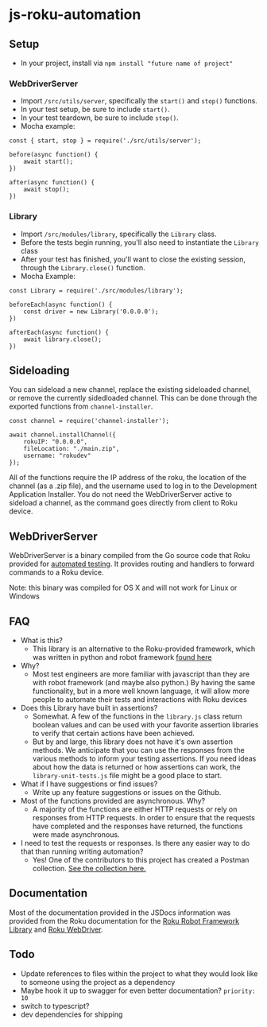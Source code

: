 # js-roku-automation

## Setup

- In your project, install via `npm install "future name of project"`

### WebDriverServer

- Import `/src/utils/server`, specifically the `start()` and `stop()` functions.
- In your test setup, be sure to include `start()`.
- In your test teardown, be sure to include `stop()`.
- Mocha example:

```
const { start, stop } = require('./src/utils/server');

before(async function() {
    await start();
})

after(async function() {
    await stop();
})
```

### Library

- Import `/src/modules/library`, specifically the `Library` class.
- Before the tests begin running, you'll also need to instantiate the `Library` class
- After your test has finished, you'll want to close the existing session, through the `Library.close()` function.
- Mocha Example:

```
const Library = require('./src/modules/library');

beforeEach(async function() {
    const driver = new Library('0.0.0.0');
})

afterEach(async function() {
    await library.close();
})
```

## Sideloading

You can sideload a new channel, replace the existing sideloaded channel, or remove the currently sidedloaded channel. This can be done through the exported functions from `channel-installer`.

```
const channel = require('channel-installer');

await channel.installChannel({
    rokuIP: "0.0.0.0",
    fileLocation: "./main.zip",
    username: "rokudev"
});
```

All of the functions require the IP address of the roku, the location of the channel (as a .zip file), and the username used to log in to the Development Application Installer. You do not need the WebDriverServer active to sideload a channel, as the command goes directly from client to Roku device.

## WebDriverServer

WebDriverServer is a binary compiled from the Go source code that Roku provided for [automated testing](https://github.com/rokudev/automated-channel-testing). It provides routing and handlers to forward commands to a Roku device.

Note: this binary was compiled for OS X and will not work for Linux or Windows

## FAQ

- What is this?
  - This library is an alternative to the Roku-provided framework, which was written in python and robot framework [found here](https://github.com/rokudev/automated-channel-testing)
- Why?
  - Most test engineers are more familiar with javascript than they are with robot framework (and maybe also python.) By having the same functionality, but in a more well known language, it will allow more people to automate their tests and interactions with Roku devices
- Does this Library have built in assertions?
  - Somewhat. A few of the functions in the `library.js` class return boolean values and can be used with your favorite assertion libraries to verify that certain actions have been achieved.
  - But by and large, this library does not have it's own assertion methods. We anticipate that you can use the responses from the various methods to inform your testing assertions. If you need ideas about how the data is returned or how assertions can work, the `library-unit-tests.js` file might be a good place to start.
- What if I have suggestions or find issues?
  - Write up any feature suggestions or issues on the Github.
- Most of the functions provided are asynchronous. Why?
  - A majority of the functions are either HTTP requests or rely on responses from HTTP requests. In order to ensure that the requests have completed and the responses have returned, the functions were made asynchronous.
- I need to test the requests or responses. Is there any easier way to do that than running writing automation?
  - Yes! One of the contributors to this project has created a Postman collection. [See the collection here.](https://gist.github.com/aaron-goff/64152b5162bc4c0003c1962d8f811d9e)

## Documentation

Most of the documentation provided in the JSDocs information was provided from the Roku documentation for the [Roku Robot Framework Library](https://developer.roku.com/en-ca/docs/developer-program/dev-tools/automated-channel-testing/robot-framework-library.md) and [Roku WebDriver](https://developer.roku.com/en-ca/docs/developer-program/dev-tools/automated-channel-testing/web-driver.md).

## Todo

- Update references to files within the project to what they would look like to someone using the project as a dependency
- Maybe hook it up to swagger for even better documentation? `priority: 10`
- switch to typescript?
- dev dependencies for shipping

```

```
